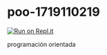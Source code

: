 # poo-1719110219

[![Run on Repl.it](https://repl.it/badge/github/K-A-R-L-A-Robles/poo-1719110219)](https://repl.it/github/K-A-R-L-A-Robles/poo-1719110219)

programación orientada  

